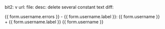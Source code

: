 bit2: v
url:
file: 
desc: delete several constant text
diff: 
  <div class="form-row">
    {{ form.username.errors }}
-    <label for="id_username" class="required">{{ form.username.label }}:</label> {{ form.username }}
+    {{ form.username.label }} {{ form.username }}
  </div>

